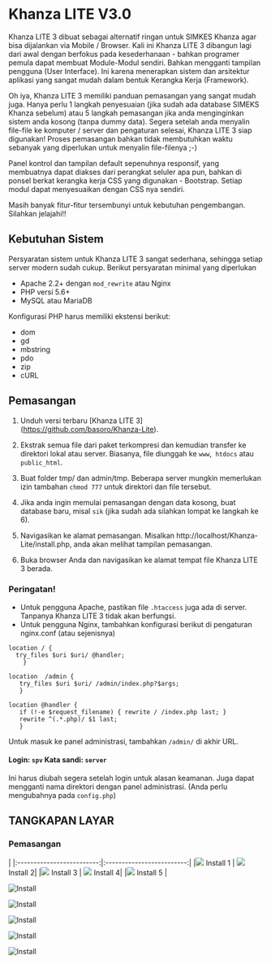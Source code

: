 # Khanza LITE V3.0

Khanza LITE 3  dibuat sebagai alternatif ringan untuk SIMKES Khanza agar bisa dijalankan via Mobile / Browser. Kali ini Khanza LITE 3  dibangun lagi dari awal dengan berfokus pada kesederhanaan - bahkan programer pemula dapat membuat Module-Modul sendiri. Bahkan mengganti tampilan pengguna (User Interface). Ini karena menerapkan sistem dan arsitektur aplikasi yang sangat mudah dalam bentuk Kerangka Kerja (Framework).

Oh iya, Khanza LITE 3  memiliki panduan pemasangan yang sangat mudah juga. Hanya perlu 1 langkah penyesuaian (jika sudah ada database SIMEKS Khanza sebelum) atau 5 langkah pemasangan jika anda menginginkan sistem anda kosong (tanpa dummy data). Segera setelah anda menyalin file-file ke komputer / server dan pengaturan selesai, Khanza LITE 3  siap digunakan! Proses pemasangan bahkan tidak membutuhkan waktu sebanyak yang diperlukan untuk menyalin file-filenya ;-)

Panel kontrol dan tampilan default sepenuhnya responsif, yang membuatnya dapat diakses dari perangkat seluler apa pun, bahkan di ponsel berkat kerangka kerja CSS yang digunakan - Bootstrap. Setiap modul dapat menyesuaikan dengan CSS nya sendiri.

Masih banyak fitur-fitur tersembunyi untuk kebutuhan pengembangan. Silahkan jelajahi!!


Kebutuhan Sistem
----------------

Persyaratan sistem untuk Khanza LITE 3  sangat sederhana, sehingga setiap server modern sudah cukup. Berikut persyaratan minimal yang diperlukan

+ Apache 2.2+ dengan `mod_rewrite` atau Nginx
+ PHP versi 5.6+
+ MySQL atau MariaDB

Konfigurasi PHP harus memiliki ekstensi berikut:

+ dom
+ gd
+ mbstring
+ pdo
+ zip
+ cURL

Pemasangan
----------

1. Unduh versi terbaru [Khanza LITE 3] (https://github.com/basoro/Khanza-Lite).

2. Ekstrak semua file dari paket terkompresi dan kemudian transfer ke direktori lokal atau server. Biasanya, file diunggah ke `www`,` htdocs` atau `public_html`.

3. Buat folder tmp/ dan admin/tmp. Beberapa server mungkin memerlukan izin tambahan `chmod 777` untuk direktori dan file tersebut.

4. Jika anda ingin memulai pemasangan dengan data kosong, buat database baru, misal `sik` (jika sudah ada silahkan lompat ke langkah ke 6).

5. Navigasikan ke alamat pemasangan. Misalkan http://localhost/Khanza-Lite/install.php, anda akan melihat tampilan pemasangan.

6. Buka browser Anda dan navigasikan ke alamat tempat file Khanza LITE 3 berada.

### Peringatan!
+ Untuk pengguna Apache, pastikan file `.htaccess` juga ada di server. Tanpanya Khanza LITE 3 tidak akan berfungsi.
+ Untuk pengguna Nginx, tambahkan konfigurasi berikut di pengaturan nginx.conf (atau sejenisnya)

```
location / {
  try_files $uri $uri/ @handler;
    }

location  /admin {
   try_files $uri $uri/ /admin/index.php?$args;
   }

location @handler {
   if (!-e $request_filename) { rewrite / /index.php last; }
   rewrite ^(.*.php)/ $1 last;
   }
```

Untuk masuk ke panel administrasi, tambahkan `/admin/` di akhir URL.
#### Login: `spv` Kata sandi: `server`
Ini harus diubah segera setelah login untuk alasan keamanan. Juga dapat mengganti nama direktori dengan panel administrasi.  (Anda perlu mengubahnya pada `config.php`)


## TANGKAPAN LAYAR

### Pemasangan

|
|:-------------------------:|:-------------------------:|
|<img src="https://raw.githubusercontent.com/basoro/Khanza-Lite/ataaka/screenshoot/install_1.png">  Install 1 |  <img src="https://raw.githubusercontent.com/basoro/Khanza-Lite/ataaka/screenshoot/install_2.png"> Install 2|
|<img src="https://raw.githubusercontent.com/basoro/Khanza-Lite/ataaka/screenshoot/install_3.png">  Install 3 |  <img src="https://raw.githubusercontent.com/basoro/Khanza-Lite/ataaka/screenshoot/install_4.png"> Install 4|
|<img src="https://raw.githubusercontent.com/basoro/Khanza-Lite/ataaka/screenshoot/install_5.png">  Install 5 |


![Install](https://raw.githubusercontent.com/basoro/Khanza-Lite/ataaka/screenshoot/install_1.png)

![Install](https://raw.githubusercontent.com/basoro/Khanza-Lite/ataaka/screenshoot/install_2.png)

![Install](https://raw.githubusercontent.com/basoro/Khanza-Lite/ataaka/screenshoot/install_3.png)

![Install](https://raw.githubusercontent.com/basoro/Khanza-Lite/ataaka/screenshoot/install_4.png)

![Install](https://raw.githubusercontent.com/basoro/Khanza-Lite/ataaka/screenshoot/install_5.png)
